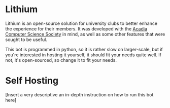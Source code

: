 # Lithium

Lithium is an open-source solution for university clubs to better enhance the experience for their members. It was developed with the [Acadia Computer Science Society]() in mind, as well as some other features that were sought to be useful. 

This bot is programmed in python, so it is rather slow on larger-scale, but if you're interested in hosting it yourself, it should fit your needs quite well. If not, it's open-sourced, so change it to fit your needs.

# Self Hosting

[Insert a very descriptive an in-depth instruction on how to run this bot here]
